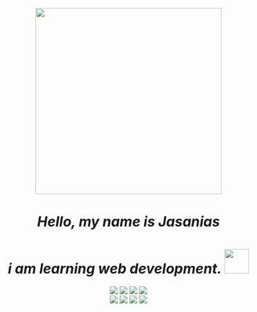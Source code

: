 <div align = "center">
  <img src="https://i.giphy.com/media/v1.Y2lkPTc5MGI3NjExNmVndndtZmxmNmp1Y2EyM3IzNGNhYXRoaDB5emtkc3g4aGJzMXN2aCZlcD12MV9pbnRlcm5hbF9naWZfYnlfaWQmY3Q9Zw/AFdcYElkoNAUE/giphy.gif" width="380"></img>
<h1><i>Hello, my name is Jasanias</i></h1>
<h1><i>i am learning web development. <img src="https://media.giphy.com/media/v1.Y2lkPTc5MGI3NjExZ3pucDloOG9hNjY0OGhlNXdiOW9rampiYjN1NWN5bTQ1OTJwMG9sMyZlcD12MV9pbnRlcm5hbF9naWZfYnlfaWQmY3Q9cw/A2W2BhJQSMQ7nr6YWA/source.gif" width="50"></i></h1>
<img src="https://img.shields.io/badge/Visual%20Studio%20Code-0078d7.svg?style=for-the-badge&logo=visual-studio-code&logoColor=white"> </img>
<img src="https://img.shields.io/badge/html5-%23E34F26.svg?style=for-the-badge&logo=html5&logoColor=white"> </img>
<img src="https://img.shields.io/badge/css3-%231572B6.svg?style=for-the-badge&logo=css3&logoColor=white"> </img>
<img src="https://img.shields.io/badge/javascript-%23323330.svg?style=for-the-badge&logo=javascript&logoColor=%23F7DF1E"> </img>
  <br>
<img src="https://img.shields.io/badge/mysql-4479A1.svg?style=for-the-badge&logo=mysql&logoColor=white"> </img>
<img src="https://img.shields.io/badge/MariaDB-003545?style=for-the-badge&logo=mariadb&logoColor=white"> </img>
<img src="https://img.shields.io/badge/node.js-6DA55F?style=for-the-badge&logo=node.js&logoColor=white"> </img>
<img src="https://img.shields.io/badge/react-%2320232a.svg?style=for-the-badge&logo=react&logoColor=%2361DAFB"></img>
</div>

